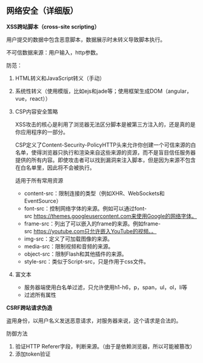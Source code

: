 ## 网络安全（详细版）

**XSS跨站脚本（cross-site scripting）**

用户提交的数据中包含恶意脚本，数据展示时未转义导致脚本执行。

不可信数据来源：用户输入，http参数。

防范：

1. HTML转义和JavaScript转义（手动）

2.  系统性转义（使用模版，比如ejs和jade等；使用框架生成DOM（angular，vue，react））

3. CSP内容安全策略

   XSS攻击的核心是利用了浏览器无法区分脚本是被第三方注入的，还是真的是你应用程序的一部分。

   CSP定义了Content-Security-PolicyHTTP头来允许你创建一个可信来源的白名单，使得浏览器只执行和渲染来自这些来源的资源，而不是盲目信任服务器提供的所有内容。即使攻击者可以找到漏洞来注入脚本，但是因为来源不包含在白名单里，因此将不会被执行。

   适用于所有常用资源

   - content-src：限制连接的类型（例如XHR、WebSockets和EventSource）
   - font-src：控制网络字体的来源。例如可以通过font-src https://themes.googleusercontent.com来使用Google的网络字体。 
   - frame-src：列出了可以嵌入的frame的来源。例如frame-src https://youtube.com只允许嵌入YouTube的视频。。
   - img-src：定义了可加载图像的来源。 
   - media-src：限制视频和音频的来源。 
   - object-src：限制Flash和其他插件的来源。 
   - style-src：类似于Script-src，只是作用于css文件。

4. 富文本

   - 服务器端使用白名单过滤，只允许使用h1-h6，p，span，ul，ol，li等
   - 过滤所有属性

**CSRF跨站请求伪造**

盗用身份，以用户名义发送恶意请求，对服务器来说，这个请求是合法的。

防御方法

1. 验证HTTP Referer字段，判断来源。（由于是依赖浏览器，所以可能被篡改）
2. 添加token验证